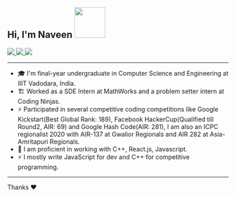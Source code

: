 <h2> Hi, I'm Naveen <img src="https://media.giphy.com/media/26Fxy3Iz1ari8oytO/giphy.gif" width = "70" > </h2>
<p>
  <a href="https://twitter.com/naveen19991124">
    <img src="https://img.shields.io/badge/-Twitter-1ca0f1?style=flat-square&labelColor=1ca0f1&logo=twitter&logoColor=white&link=https://twitter.com/AmanRaj1608">
   <a/>
  <a href="https://www.linkedin.com/in/naveen-kumar-01b45419a/">
    <img src="https://img.shields.io/badge/-LinkedIn-blue?style=flat-square&logo=Linkedin&logoColor=white&link=https://www.linkedin.com/in/amanraj1608/">
  <a/>
   <a href="mailto:naveen19991124@gmail.com">
    <img src="https://img.shields.io/badge/-Email-c14438?style=flat-square&logo=Gmail&logoColor=white&link=mailto:archanaamanraj@gmail.com">
   <a/>
</p>

---

- 🎓 I'm final-year undergraduate in Computer Science and Engineering at IIIT Vadodara, India.
- 🏗️ Worked as a SDE Intern at MathWorks and a problem setter intern at Coding Ninjas.
- ⚡ Participated in several competitive coding competitions like Google Kickstart(Best Global Rank: 189), Facebook HackerCup(Qualified till Round2, AIR: 69) and Google Hash Code(AIR: 281), I am also an ICPC regionalist 2020 with AIR-137 at Gwalior Regionals and AIR 282 at Asia-Amritapuri Regionals.
- 🌊 I am proficient in working with C++, React.js, Javascript.
- ⚡ I mostly write JavaScript for dev and C++ for competitive programming.

---

<!--  <img src="https://media.giphy.com/media/WUlplcMpOCEmTGBtBW/giphy.gif" width="30">  Github Stats 📊
 
  <p align="center">
      <img
        height="160em"
        src="https://github-readme-stats.vercel.app/api?username=amanraj1608&hide_border=true&show_icons=true&include_all_commits=true&theme=tokyonight"
      />
    <img
        height="160em"
        src="https://github-readme-stats.vercel.app/api/top-langs/?username=amanraj1608&show_icons=true&hide_border=true&layout=compact&langs_count=8&theme=tokyonight"
      />
  </p> -->

Thanks ❤️
